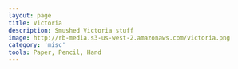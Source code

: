 ```yaml
---
layout: page
title: Victoria
description: Smushed Victoria stuff
image: http://rb-media.s3-us-west-2.amazonaws.com/victoria.png
category: 'misc'
tools: Paper, Pencil, Hand
---
```




